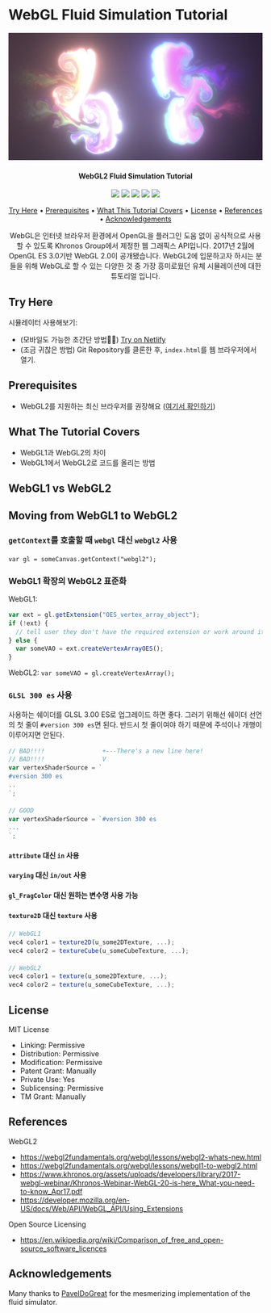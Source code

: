 # WebGL Fluid Simulation Tutorial

<div align="center">
    <img src="./assets/screenshot.jpg"></img>
    <h4 align="center">WebGL2 Fluid Simulation Tutorial</h4>
    <p align="center">
        <img src="http://img.shields.io/badge/-WebGL2-990000?style=flat&logo=WebGL&link=https://github.com/htcrefactor/WebGL-Fluid-Simulation"/>
        <img src="http://img.shields.io/badge/-HTML-E34F26?style=flat&logo=HTML5&link=https://github.com/htcrefactor/WebGL-Fluid-Simulation"/>
        <img src="http://img.shields.io/badge/-CSS3-1572B6?style=flat&logo=CSS3&link=https://github.com/htcrefactor/WebGL-Fluid-Simulation"/>
        <img src="http://img.shields.io/badge/-JavaScript-F7DF1E?style=flat&logo=JavaScript&link=https://github.com/htcrefactor/WebGL-Fluid-Simulation"/>
        <img src="http://img.shields.io/badge/-Netlify-00C7B7?style=flat&logo=Netlify&link=https://webgl2-fluid-simulation.netlify.app"/>
    </p>
    <p align="center">
        <a href="#try-here">Try Here</a> • 
        <a href="#prerequisites">Prerequisites</a> • 
        <a href="#what-this-tutorial-covers">What This Tutorial Covers</a> •   
        <a href="#license">License</a> • 
        <a href="#references">References</a> • 
        <a href="#acknowledgements">Acknowledgements</a>
    </p>
    WebGL은 인터넷 브라우저 환경에서 OpenGL을 플러그인 도움 없이 공식적으로 사용할 수 있도록 Khronos Group에서 제정한 웹 그래픽스 API입니다.
    2017년 2월에 OpenGL ES 3.0기반 WebGL 2.0이 공개됐습니다.
    WebGL2에 입문하고자 하시는 분들을 위해 WebGL로 할 수 있는 다양한 것 중 가장 흥미로웠던 유체 시뮬레이션에 대한 튜토리얼 입니다.
</div>

## Try Here
시뮬레이터 사용해보기:
- (모바일도 가능한 초간단 방법👍🏻) [Try on Netlify](https://webgl2-fluid-simulation.netlify.app)
- (조금 귀찮은 방법) Git Repository를 클론한 후, `index.html`를 웹 브라우저에서 열기.

## Prerequisites
- WebGL2를 지원하는 최신 브라우저를 권장해요 ([여기서 확인하기](http://get.webgl.org/))

## What The Tutorial Covers
- WebGL1과 WebGL2의 차이
- WebGL1에서 WebGL2로 코드를 올리는 방법

## WebGL1 vs WebGL2


## Moving from WebGL1 to WebGL2
### `getContext`를 호출할 때 `webgl` 대신 `webgl2` 사용
`var gl = someCanvas.getContext("webgl2");`

### WebGL1 확장의 WebGL2 표준화
WebGL1:
```javascript
var ext = gl.getExtension("OES_vertex_array_object");
if (!ext) {
  // tell user they don't have the required extension or work around it
} else {
  var someVAO = ext.createVertexArrayOES();
}
```
WebGL2:
`var someVAO = gl.createVertexArray();`

### `GLSL 300 es` 사용
사용하는 쉐이더를 GLSL 3.00 ES로 업그레이드 하면 좋다. 그러기 위해선 쉐이더 선언의 첫 줄이 `#version 300 es`면 된다. 반드시 첫 줄이여야 하기 때문에 주석이나 개행이 이루어지면 안된다.

```javascript
// BAD!!!!                +---There's a new line here!
// BAD!!!!                V
var vertexShaderSource = `
#version 300 es
..
`;

// GOOD
var vertexShaderSource = `#version 300 es
...
`;
```

#### `attribute` 대신 `in` 사용
#### `varying` 대신 `in/out` 사용
#### `gl_FragColor` 대신 원하는 변수명 사용 가능
#### `texture2D` 대신 `texture` 사용
```javascript
// WebGL1
vec4 color1 = texture2D(u_some2DTexture, ...);
vec4 color2 = textureCube(u_someCubeTexture, ...);

// WebGL2
vec4 color1 = texture(u_some2DTexture, ...);
vec4 color2 = texture(u_someCubeTexture, ...);
```


## License
MIT License
- Linking: Permissive
- Distribution: Permissive
- Modification: Permissive
- Patent Grant: Manually
- Private Use: Yes
- Sublicensing: Permissive
- TM Grant: Manually

## References
WebGL2
- https://webgl2fundamentals.org/webgl/lessons/webgl2-whats-new.html
- https://webgl2fundamentals.org/webgl/lessons/webgl1-to-webgl2.html
- https://www.khronos.org/assets/uploads/developers/library/2017-webgl-webinar/Khronos-Webinar-WebGL-20-is-here_What-you-need-to-know_Apr17.pdf
- https://developer.mozilla.org/en-US/docs/Web/API/WebGL_API/Using_Extensions

Open Source Licensing
- https://en.wikipedia.org/wiki/Comparison_of_free_and_open-source_software_licences

## Acknowledgements
Many thanks to [PavelDoGreat](https://github.com/PavelDoGreat/WebGL-Fluid-Simulation) for the mesmerizing implementation of the fluid simulator.
